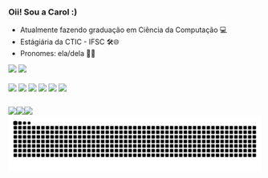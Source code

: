 ### Oii! Sou a Carol :)

- Atualmente fazendo graduação em Ciência da Computação 💻
- Estágiária da CTIC - IFSC 🛠️🌐
- Pronomes: ela/dela 👯‍♀️

<div>
<img height="180em" src="https://github-readme-stats.vercel.app/api?username=carolinejesus&show_icons=true&theme=catppuccin_mocha"/>
<img height="100em" src="https://github-readme-stats.vercel.app/api/top-langs/?username=carolinejesus&layout=compact&langs_count=16&theme=catppuccin_mocha"/>
</div>

<div style=display: inline_block"><br>
  <img align="center" height="30" width"40" <img src="https://cdn.jsdelivr.net/gh/devicons/devicon@latest/icons/java/java-original-wordmark.svg" />
  <img align="center" height="30" width"40" <img src="https://cdn.jsdelivr.net/gh/devicons/devicon@latest/icons/html5/html5-plain-wordmark.svg" />
  <img align="center" height="30" width"40" <img src="https://cdn.jsdelivr.net/gh/devicons/devicon@latest/icons/illustrator/illustrator-line.svg" />
  <img align="center" height="30" width"40" <img src="https://cdn.jsdelivr.net/gh/devicons/devicon@latest/icons/xd/xd-original.svg"/>
  <img align="center" height="30" width"40" <img src="https://cdn.jsdelivr.net/gh/devicons/devicon@latest/icons/figma/figma-original.svg"/>
  <img align="center" height="30" width"40" <img src="https://cdn.jsdelivr.net/gh/devicons/devicon@latest/icons/canva/canva-original.svg"/>    
</div>

##

 <div>
   <a href="https://www.instagram.com/caroline.fjs/" target="_blank"><img src="https://img.shields.io/badge/Instagram-E4405F?style=for-the-badge&logo=instagram&logoColor=white"
<a href="https://www.linkedin.com/in/carolinefdejesuss/" target="_blank"><img src="https://img.shields.io/badge/LinkedIn-0077B5?style=for-the-badge&logo=linkedin&logoColor=white"
<a href="mailto:caroline.fjscc@gmail.com" target="_blank"><img src="https://img.shields.io/badge/Gmail-D14836?style=for-the-badge&logo=gmail&logoColor=white"
 </div>

<picture>
  <source media="(prefers-color-scheme: dark)" srcset="https://raw.githubusercontent.com/carolinejesus/carolinejesus/output/github-contribution-grid-snake-dark.svg">
  <source media="(prefers-color-scheme: light)" srcset="https://raw.githubusercontent.com/carolinejesus/carolinejesus/output/github-contribution-grid-snake.svg">
  <img alt="github contribution grid snake animation" src="https://raw.githubusercontent.com/carolinejesus/carolinejesus/output/github-contribution-grid-snake.svg">
</picture>
